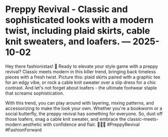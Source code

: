 # Preppy Revival - Classic and sophisticated looks with a modern twist, including plaid skirts, cable knit sweaters, and loafers. — 2025-10-02

Hey there fashionistas! 🌟 Ready to elevate your style game with a preppy revival? Classic meets modern in this killer trend, bringing back timeless pieces with a fresh twist. Picture this: plaid skirts paired with a graphic tee for an edgy vibe, or rock a cable knit sweater over a slip dress for a chic contrast. And let's not forget about loafers - the ultimate footwear staple that screams sophistication. 

With this trend, you can play around with layering, mixing patterns, and accessorizing to make the look your own. Whether you're a bookworm or a social butterfly, the preppy revival has something for everyone. So, dust off those loafers, snag a cable knit sweater, and embrace the classic-meets-modern aesthetic with confidence and flair. 💁‍♀️✨ #PreppyRevival #FashionForward